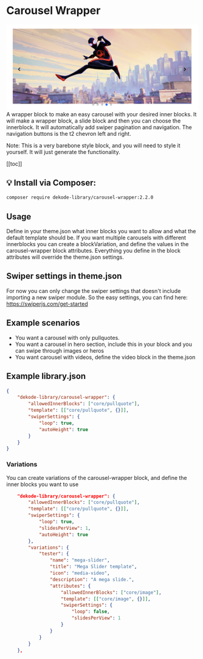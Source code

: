 # Carousel Wrapper

![Screenshot](./screenshot.png)
A wrapper block to make an easy carousel with your desired inner blocks. It will make a wrapper block, a slide block and
then you can choose the innerblock. It will automatically add swiper pagination and navigation.
The navigation buttons is the t2 chevron left and right.

Note: This is a very barebone style block, and you will need to style it yourself. It will just generate the functionality.

[[toc]]

## 💡 Install via Composer:
```bash
composer require dekode-library/carousel-wrapper:2.2.0
```

## Usage
Define in your theme.json what inner blocks you want to allow and what the default template should be.
If you want multiple carousels with different innerblocks you can create a blockVariation, and define the values in 
the carousel-wrapper block attributes. Everything you define in the block attributes will override the theme.json settings.

## Swiper settings in theme.json
For now you can only change the swiper settings that doesn't include importing a new swiper module. So the easy settings,
you can find here: https://swiperjs.com/get-started

## Example scenarios
- You want a carousel with only pullquotes.
- You want a carousel in hero section, include this in your block and you can swipe through images or heros
- You want carousel with videos, define the video block in the theme.json

## Example library.json
```json
{
    "dekode-library/carousel-wrapper": {
        "allowedInnerBlocks": ["core/pullquote"],
        "template": [["core/pullquote", {}]],
        "swiperSettings": {
            "loop": true, 
            "autoHeight": true
        }
    }
}
```

### Variations
You can create variations of the carousel-wrapper block, and define the inner blocks you want to use
```json
	"dekode-library/carousel-wrapper": {
		"allowedInnerBlocks": ["core/pullquote"],
		"template": [["core/pullquote", {}]],
		"swiperSettings": {
			"loop": true, 
			"slidesPerView": 1,
			"autoHeight": true
		},
		"variations": {
			"tester": {
				"name": "mega-slider",
				"title": "Mega Slider template",
				"icon": "media-video",
				"description": "A mega slide.",
				"attributes": {
					"allowedInnerBlocks": ["core/image"],
					"template": [["core/image", {}]],
					"swiperSettings": {
						"loop": false, 
						"slidesPerView": 1
					}
				}
			}
		}
	},
```